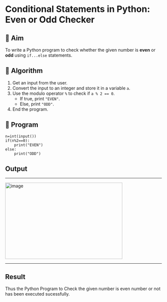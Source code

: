# Conditional Statements in Python: Even or Odd Checker

## 🎯 Aim
To write a Python program to check whether the given number is **even** or **odd** using `if...else` statements.

## 🧠 Algorithm
1. Get an input from the user.
2. Convert the input to an integer and store it in a variable `a`.
3. Use the modulo operator `%` to check if `a % 2 == 0`.
   - If true, print `"EVEN"`.
   - Else, print `"ODD"`.
4. End the program.

## 🧾 Program
```
n=int(input())
if(n%2==0):
    print("EVEN")
else:
    print("ODD")
```
## Output
----------------------------
<img width="377" height="246" alt="image" src="https://github.com/user-attachments/assets/8a854e23-aaaa-4fb1-aab0-a66daf233846" />


----------------------------

## Result
Thus the Python Program to Check the given number is even number or not has been executed sucessfully.
